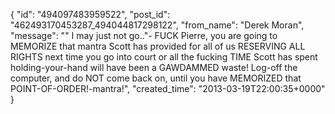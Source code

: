  {
   "id": "494097483959522",
   "post_id": "462493170453287_494044817298122",
   "from_name": "Derek Moran",
   "message": "\" I may just not go..\"- FUCK Pierre, you are going to MEMORIZE that mantra Scott has provided for all of us RESERVING ALL RIGHTS next time you go into court or all the fucking TIME Scott has spent holding-your-hand will have been a GAWDAMMED waste! Log-off the computer, and do NOT come back on, until you have MEMORIZED that POINT-OF-ORDER!-mantra!",
   "created_time": "2013-03-19T22:00:35+0000"
 }
